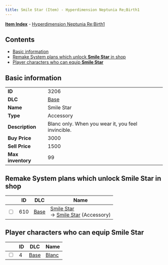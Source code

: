 ```yaml
---
title: Smile Star (Item) - Hyperdimension Neptunia Re;Birth1
---
```


[**Item Index**](/neptunia/rb1/item/index.html) - [Hyperdimension Neptunia Re;Birth1](/neptunia/rb1)

## Contents

- [Basic information](#basic-information)
- [Remake System plans which unlock **Smile Star** in shop](#remake-system-plans-which-unlock-smile-star-in-shop)
- [Player characters who can equip **Smile Star**](#player-characters-who-can-equip-smile-star)

## Basic information

|   |   |
| -- | -- |
| **ID** | 3206 |
| **DLC** | [Base](/neptunia/rb1/dlc/1-base.html) |
| **Name** | Smile Star |
| **Type** | Accessory |
| **Description** | Blanc only. When you wear it, you feel invincible. |
| **Buy Price** | 3000 |
| **Sell Price** | 1500 |
| **Max inventory** | 99 |


## Remake System plans which unlock **Smile Star** in shop

|    | ID | DLC | Name |
| -- | -- | --- | ---- |
| <input type="checkbox" id="rb1-remake-1-610" class="trackbox" /> | 610 | [Base](/neptunia/rb1/dlc/1-base.html) | [Smile Star](/neptunia/rb1/remake/1-610-smile-star.html)<br /> → [Smile Star](/neptunia/rb1/item/1-3206-smile-star.html) (Accessory) |


## Player characters who can equip **Smile Star**

|    | ID | DLC | Name |
| -- | -- | --- | ---- |
| <input type="checkbox" id="rb1-player-1-4" class="trackbox" /> | 4 | [Base](/neptunia/rb1/dlc/1-base.html) | [Blanc](/neptunia/rb1/player/1-4-blanc.html) |
